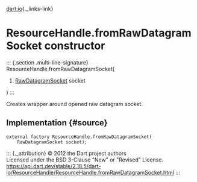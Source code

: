 [dart:io](../../dart-io/dart-io-library){._links-link}

ResourceHandle.fromRawDatagramSocket constructor
================================================

::: {.section .multi-line-signature}
ResourceHandle.fromRawDatagramSocket(

1.  [RawDatagramSocket](../rawdatagramsocket-class) socket

)
:::

Creates wrapper around opened raw datagram socket.

Implementation {#source}
--------------

``` {.language-dart data-language="dart"}
external factory ResourceHandle.fromRawDatagramSocket(
    RawDatagramSocket socket);
```

::: {._attribution}
© 2012 the Dart project authors\
Licensed under the BSD 3-Clause \"New\" or \"Revised\" License.\
<https://api.dart.dev/stable/2.18.5/dart-io/ResourceHandle/ResourceHandle.fromRawDatagramSocket.html>
:::
